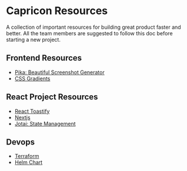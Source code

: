 # Capricon Resources
A collection of important resources for building great product faster and better. All the team members are suggested to follow this doc
before starting a new project.

## Frontend Resources
- [Pika: Beautiful Screenshot Generator](https://pika.style/)
- [CSS Gradients](https://cssgradient.io/)

## React Project Resources
- [React Toastify](https://www.npmjs.com/package/react-toastify)
- [Nextjs](https://nextjs.org/)
- [Jotai: State Management](https://jotai.org/)

## Devops
- [Terraform](https://www.terraform.io/)
- [Helm Chart](https://helm.sh/)

